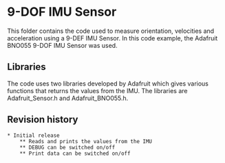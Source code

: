 # 9-DOF IMU Sensor
This folder contains the code used to measure orientation, velocities and acceleration using a 9-DEF IMU Sensor.
In this code example, the Adafruit BNO055 9-DOF IMU Sensor was used.

## Libraries
The code uses two libraries developed by Adafruit which gives various functions that returns the values from the IMU. The libraries are Adafruit_Sensor.h and Adafruit_BNO055.h.

## Revision history
    * Initial release
        ** Reads and prints the values from the IMU
        ** DEBUG can be switched on/off 
        ** Print data can be switched on/off 